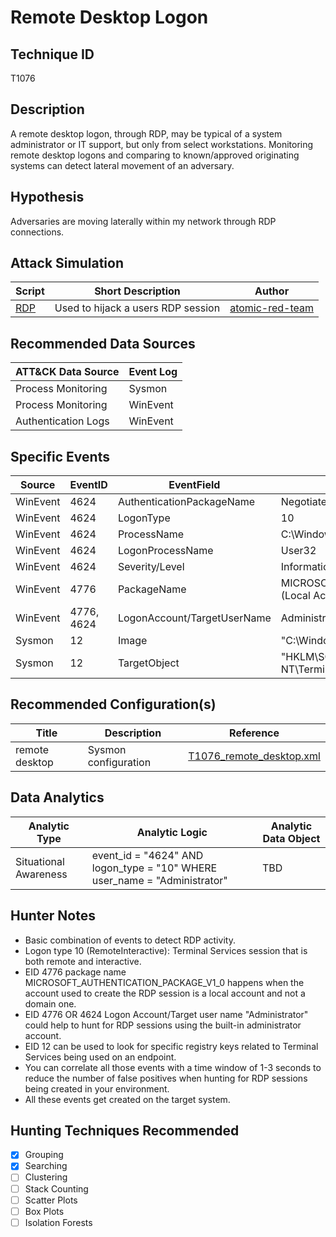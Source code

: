 # Remote Desktop Logon
## Technique ID
T1076


## Description
A remote desktop logon, through RDP, may be typical of a system administrator or IT support, but only from select workstations. Monitoring remote desktop logons and comparing to known/approved originating systems can detect lateral movement of an adversary.


## Hypothesis
Adversaries are moving laterally within my network through RDP connections. 


## Attack Simulation

| Script  | Short Description | Author | 
|---------|---------|---------|
| [RDP](https://github.com/redcanaryco/atomic-red-team/blob/62ffa6ccef8ec703f1d865d957c2bc895e73440c/atomics/T1076/T1076.md#atomic-test-1---rdp)| Used to hijack a users RDP session | [atomic-red-team](https://github.com/redcanaryco/atomic-red-team/blob/62ffa6ccef8ec703f1d865d957c2bc895e73440c/atomics/T1076/T1076.md#atomic-test-1---rdp) |



## Recommended Data Sources

| ATT&CK Data Source | Event Log |
|---------|---------|
|Process Monitoring| Sysmon|
| Process Monitoring|WinEvent| 
|Authentication Logs |WinEvent |




## Specific Events

| Source | EventID | EventField | Details | Reference | 
|--------|---------|-------|---------|-----------| 
| WinEvent | 4624 | AuthenticationPackageName | Negotiate | Cyb3rWard0g |
| WinEvent | 4624 | LogonType | 10 | Cyb3rWard0g |
| WinEvent | 4624 | ProcessName | C:\Windows\System32\winlogon.exe | Cyb3rWard0g |
| WinEvent | 4624 | LogonProcessName | User32 | Cyb3rWard0g |
| WinEvent | 4624 | Severity/Level | Information | Cyb3rWard0g |
| WinEvent | 4776 | PackageName | MICROSOFT_AUTHENTICATION_PACKAGE_V1_0 (Local Accounts) | Cyb3rWard0g |
| WinEvent | 4776, 4624 | LogonAccount/TargetUserName | Administrator (Using RID-500) | Cyb3rWard0g |
| Sysmon | 12 | Image | "C:\\Windows\\system32\\LogonUI.exe" | Cyb3rWard0g |
| Sysmon | 12 | TargetObject | "HKLM\\SOFTWARE\\Policies\\Microsoft\\Windows NT\\Terminal Services" | Cyb3rWard0g |



## Recommended Configuration(s)
| Title | Description | Reference|
|---------|---------|---------|
| remote desktop | Sysmon configuration | [T1076\_remote\_desktop.xml](https://github.com/Cyb3rWard0g/ThreatHunter-Playbook/blob/master/attack_matrix/windows/sysmon_configs/T1076_remote_desktop.xml)


## Data Analytics 

| Analytic Type  | Analytic Logic | Analytic Data Object |
|--------|---------|---------|
| Situational Awareness |  event_id = "4624" AND logon_type = "10" WHERE user_name = "Administrator"  | TBD | 


## Hunter Notes
* Basic combination of events to detect RDP activity.
* Logon type 10 (RemoteInteractive): Terminal Services session that is both remote and interactive.
* EID 4776 package name MICROSOFT_AUTHENTICATION_PACKAGE_V1_0 happens when the account used to create the RDP session is a local account and not a domain one.
* EID 4776 OR 4624 Logon Account/Target user name "Administrator" could help to hunt for RDP sessions using the built-in administrator account.
* EID 12 can be used to look for specific registry keys related to Terminal Services being used on an endpoint.
* You can correlate all those events with a time window of 1-3 seconds to reduce the number of false positives when hunting for RDP sessions being created in your environment.
* All these events get created on the target system.


## Hunting Techniques Recommended

- [x] Grouping
- [x] Searching
- [ ] Clustering
- [ ] Stack Counting
- [ ] Scatter Plots
- [ ] Box Plots
- [ ] Isolation Forests